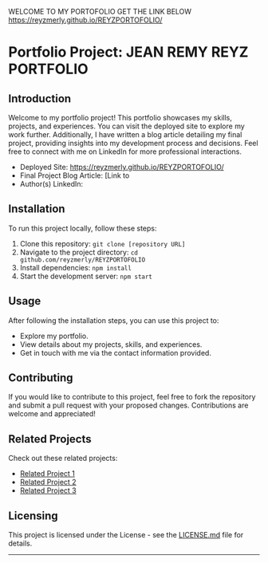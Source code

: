 WELCOME TO MY PORTOFOLIO
GET THE LINK BELOW 
https://reyzmerly.github.io/REYZPORTOFOLIO/
# Portfolio Project: JEAN REMY REYZ PORTFOLIO

## Introduction
Welcome to my portfolio project! This portfolio showcases my skills, projects, and experiences. You can visit the deployed site to explore my work further. Additionally, I have written a blog article detailing my final project, providing insights into my development process and decisions. Feel free to connect with me on LinkedIn for more professional interactions.

- Deployed Site: https://reyzmerly.github.io/REYZPORTOFOLIO/
- Final Project Blog Article: [Link to
- Author(s) LinkedIn: 

## Installation
To run this project locally, follow these steps:
1. Clone this repository: `git clone [repository URL]`
2. Navigate to the project directory: `cd github.com/reyzmerly/REYZPORTOFOLIO`
3. Install dependencies: `npm install`
4. Start the development server: `npm start`

## Usage
After following the installation steps, you can use this project to:
- Explore my portfolio.
- View details about my projects, skills, and experiences.
- Get in touch with me via the contact information provided.

## Contributing
If you would like to contribute to this project, feel free to fork the repository and submit a pull request with your proposed changes. Contributions are welcome and appreciated!

## Related Projects
Check out these related projects:
- [Related Project 1](link)
- [Related Project 2](link)
- [Related Project 3](link)

## Licensing
This project is licensed under the License - see the [LICENSE.md](LICENSE.md) file for details.

--- 
